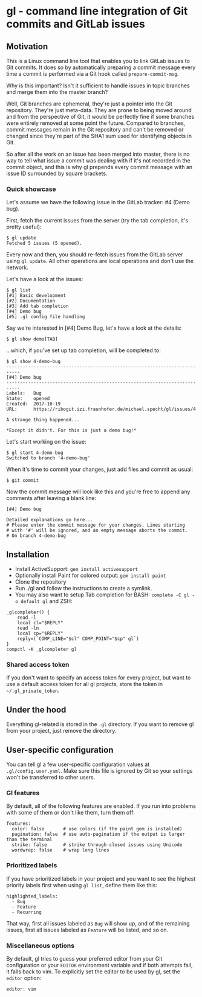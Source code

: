 # gl - command line integration of Git commits and GitLab issues

## Motivation

This is a Linux command line tool that enables you to link GitLab issues to Git commits. It does so by automatically preparing a commit message every time a commit is performed via a Git hook called `prepare-commit-msg`.

Why is this important? Isn't it sufficient to handle issues in topic branches and merge them into the master branch?

Well, Git branches are ephemeral, they're just a pointer into the Git repository. They're just meta-data. They are prone to being moved around and from the perspective of Git, it would be perfectly fine if some branches were entirely removed at some point the future. Compared to branches, commit messages remain in the Git repository and can't be removed or changed since they're part of the SHA1 sum used for identifying objects in Git.

So after all the work on an issue has been merged into master, there is no way to tell what issue a commit was dealing with if it's not recorded in the commit object, and this is why gl prepends every commit message with an issue ID surrounded by square brackets.

### Quick showcase

Let's assume we have the following issue in the GitLab tracker: #4 (Demo bug). 

First, fetch the current issues from the server (try the tab completion, it's pretty useful):

```
$ gl update 
Fetched 5 issues (5 opened).
```

Every now and then, you should re-fetch issues from the GitLab server using `gl update`. All other operations are local operations and don't use the network. 

Let's have a look at the issues:

```
$ gl list
[#1] Basic development
[#2] Documentation
[#3] Add tab completion
[#4] Demo bug
[#5] .gl config file handling
```

Say we're interested in [#4] Demo Bug, let's have a look at the details:

```
$ gl show demo[TAB]
```

...which, if you've set up tab completion, will be completed to:

```
$ gl show 4-demo-bug
---------------------------------------------------------------------------
[#4] Demo bug
---------------------------------------------------------------------------
Labels:   Bug
State:    opened
Created:  2017-10-19
URL:      https://ribogit.izi.fraunhofer.de/michael.specht/gl/issues/4

A strange thing happened...

*Except it didn't. For this is just a demo bug!*
```

Let's start working on the issue:

```
$ gl start 4-demo-bug
Switched to branch '4-demo-bug'
```

When it's time to commit your changes, just add files and commit as usual:

```
$ git commit
```

Now the commit message will look like this and you're free to append any comments after leaving a blank line:

```
[#4] Demo bug

Detailed explanations go here...
# Please enter the commit message for your changes. Lines starting
# with '#' will be ignored, and an empty message aborts the commit.
# On branch 4-demo-bug
```

## Installation

- Install ActiveSupport: `gem install activesupport`
- Optionally install Paint for colored output: `gem install paint`
- Clone the repository
- Run ./gl and follow the instructions to create a symlink.
- You may also want to setup Tab completion for BASH: `complete -C gl -o default gl` and ZSH:

```{zsh}
_glcompleter() {
    read -l
    local cl="$REPLY"
    read -ln
    local cp="$REPLY"
    reply=(`COMP_LINE="$cl" COMP_POINT="$cp" gl`)
}
compctl -K _glcompleter gl
```

### Shared access token

If you don't want to specify an access token for every project, but want to use a default access token for all gl projects, store the token in `~/.gl_private_token`.

## Under the hood

Everything gl-related is stored in the `.gl` directory. If you want to remove gl from your project, just remove the directory.

## User-specific configuration

You can tell gl a few user-specific configuration values at `.gl/config.user.yaml`. Make sure this file is ignored by Git so your settings won't be transferred to other users.

### Gl features

By default, all of the following features are enabled. If you run into problems with some of them or don't like them, turn them off:

```
features:
  color: false       # use colors (if the paint gem is installed)
  pagination: false  # use auto-pagination if the output is larger than the terminal
  strike: false      # strike through closed issues using Unicode
  wordwrap: false    # wrap long lines
```

### Prioritized labels

If you have prioritized labels in your project and you want to see the highest priority labels first when using `gl list`, define them like this:

```
highlighted_labels:
  - Bug
  - Feature
  - Recurring
```

That way, first all issues labeled as `Bug` will show up, and of the remaining issues, first all issues labeled as `Feature` will be listed, and so on.

### Miscellaneous options

By default, gl tries to guess your preferred editor from your Git configuration or your `EDITOR` environment variable and if both attempts fail, it falls back to vim. To explicitly set the editor to be used by gl, set the `editor` option:

```
editor: vim
```
